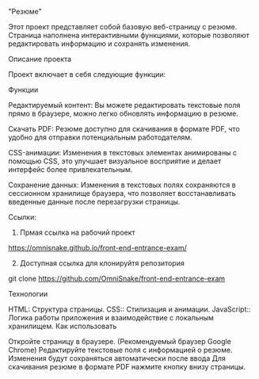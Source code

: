 "Резюме"

Этот проект представляет собой базовую веб-страницу с резюме. Страница наполнена интерактивными функциями, которые позволяют редактировать информацию и сохранять изменения.

Описание проекта

Проект включает в себя следующие функции:

Функции

Редактируемый контент: Вы можете редактировать текстовые поля прямо в браузере, можно легко обновлять информацию в резюме.

Скачать PDF: Резюме доступно для скачивания в формате PDF, что удобно для отправки потенциальным работодателям.

CSS-анимации: Изменения в текстовых элементах анимированы с помощью CSS, это улучшает визуальное восприятие и делает интерфейс более привлекательным.

Сохранение данных: Изменения в текстовых полях сохраняются в сессионном хранилище браузера, что позволяет восстанавливать введенные данные после перезагрузки страницы.

Ссылки:

1. Прмая ссылка на рабочий проект

https://omnisnake.github.io/front-end-entrance-exam/

2. Доступная ссылка для клонируйтя репозитория

git clone https://github.com/OmniSnake/front-end-entrance-exam

Технологии

HTML: Структура страницы.
CSS:: Стилизация и анимации.
JavaScript:: Логика работы приложения и взаимодействие с локальным хранилищем.
Как использовать

Откройте страницу в браузере. (Рекомендуемый браузер Google Chrome)
Редактируйте текстовые поля с информацией о резюме.
Изменения будут сохраняться автоматически после ввода
Для скачивания резюме в формате PDF нажмите кнопку внизу страницы.
